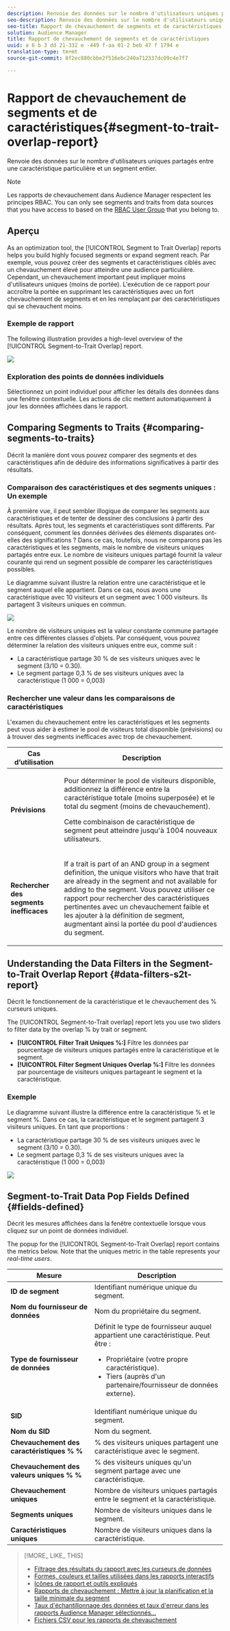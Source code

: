 ```yaml
---
description: Renvoie des données sur le nombre d'utilisateurs uniques partagés entre une caractéristique particulière et un segment entier.
seo-description: Renvoie des données sur le nombre d'utilisateurs uniques partagés entre une caractéristique particulière et un segment entier.
seo-title: Rapport de chevauchement de segments et de caractéristiques
solution: Audience Manager
title: Rapport de chevauchement de segments et de caractéristiques
uuid: a 6 b 3 dd 21-332 e -449 f-aa 01-2 beb 47 f 1794 e
translation-type: tm+mt
source-git-commit: 8f2ec880cbbe2f516ebc240a712337dc09c4e7f7

---
```



# Rapport de chevauchement de segments et de caractéristiques{#segment-to-trait-overlap-report}

Renvoie des données sur le nombre d'utilisateurs uniques partagés entre une caractéristique particulière et un segment entier.

>[!NOTE]
>
>Les rapports de chevauchement dans Audience Manager respectent les principes RBAC. You can only see segments and traits from data sources that you have access to based on the [RBAC User Group](/help/using/features/administration/administration-overview.md) that you belong to.

<!-- 

c_segment_trait_overlap.xml

 -->

## Aperçu

As an optimization tool, the [!UICONTROL Segment to Trait Overlap] reports helps you build highly focused segments or expand segment reach. Par exemple, vous pouvez créer des segments et caractéristiques ciblés avec un chevauchement élevé pour atteindre une audience particulière. Cependant, un chevauchement important peut impliquer moins d'utilisateurs uniques (moins de portée). L'exécution de ce rapport pour accroître la portée en supprimant les caractéristiques avec un fort chevauchement de segments et en les remplaçant par des caractéristiques qui se chevauchent moins.

### Exemple de rapport

The following illustration provides a high-level overview of the [!UICONTROL Segment-to-Trait Overlap] report.

![](assets/segment-to-trait-overlap.png)

### Exploration des points de données individuels

Sélectionnez un point individuel pour afficher les détails des données dans une fenêtre contextuelle. Les actions de clic mettent automatiquement à jour les données affichées dans le rapport.

## Comparing Segments to Traits {#comparing-segments-to-traits}

Décrit la manière dont vous pouvez comparer des segments et des caractéristiques afin de déduire des informations significatives à partir des résultats.

<!-- 

c_compare_s2t.xml

 -->

### Comparaison des caractéristiques et des segments uniques : Un exemple

À première vue, il peut sembler illogique de comparer les segments aux caractéristiques et de tenter de dessiner des conclusions à partir des résultats. Après tout, les segments et caractéristiques sont différents. Par conséquent, comment les données dérivées des éléments disparates ont-elles des significations ? Dans ce cas, toutefois, nous ne comparons pas les caractéristiques et les segments, mais le nombre de visiteurs uniques partagés entre eux. Le nombre de visiteurs uniques partagé fournit la valeur courante qui rend un segment possible de comparer les caractéristiques possibles.

Le diagramme suivant illustre la relation entre une caractéristique et le segment auquel elle appartient. Dans ce cas, nous avons une caractéristique avec 10 visiteurs et un segment avec 1 000 visiteurs. Ils partagent 3 visiteurs uniques en commun.

![](assets/s2t.png)

Le nombre de visiteurs uniques est la valeur constante commune partagée entre ces différentes classes d'objets. Par conséquent, vous pouvez déterminer la relation des visiteurs uniques entre eux, comme suit :

* La caractéristique partage 30 % de ses visiteurs uniques avec le segment (3/10 = 0.30).
* Le segment partage 0,3 % de ses visiteurs uniques avec la caractéristique (1 000 = 0,003)

### Rechercher une valeur dans les comparaisons de caractéristiques

L'examen du chevauchement entre les caractéristiques et les segments peut vous aider à estimer le pool de visiteurs total disponible (prévisions) ou à trouver des segments inefficaces avec trop de chevauchement.

<table id="table_5B211EF95216426299EB20253A5A9C1B"> 
 <thead> 
  <tr> 
   <th colname="col1" class="entry"> Cas d’utilisation </th> 
   <th colname="col2" class="entry"> Description </th> 
  </tr>
 </thead>
 <tbody> 
  <tr> 
   <td colname="col1"><b>Prévisions</b> </td> 
   <td colname="col2"> <p>Pour déterminer le pool de visiteurs disponible, additionnez la différence entre la caractéristique totale (moins superposée) et le total du segment (moins de chevauchement). </p> <p>Cette combinaison de caractéristique de segment peut atteindre jusqu'à 1004 nouveaux utilisateurs. </p> </td> 
  </tr> 
  <tr> 
   <td colname="col1"><b>Rechercher des segments inefficaces</b> </td> 
   <td colname="col2"> <p>If a trait is part of an <span class="wintitle"> AND</span> group in a segment definition, the unique visitors who have that trait are already in the segment and not available for adding to the segment. Vous pouvez utiliser ce rapport pour rechercher des caractéristiques pertinentes avec un chevauchement faible et les ajouter à la définition de segment, augmentant ainsi la portée du pool d'audiences du segment. </p> </td> 
  </tr> 
 </tbody> 
</table>

## Understanding the Data Filters in the Segment-to-Trait Overlap Report {#data-filters-s2t-report}

Décrit le fonctionnement de la caractéristique et le chevauchement des % curseurs uniques.

<!-- 

r_s2t_sliders.xml

 -->

The [!UICONTROL Segment-to-Trait overlap] report lets you use two sliders to filter data by the overlap % by trait or segment.

* **[!UICONTROL Filter Trait Uniques %:]** Filtre les données par pourcentage de visiteurs uniques partagés entre la caractéristique et le segment.
* **[!UICONTROL Filter Segment Uniques Overlap %:]** Filtre les données par pourcentage de visiteurs uniques partageant le segment et la caractéristique.

### Exemple

Le diagramme suivant illustre la différence entre la caractéristique % et le segment %. Dans ce cas, la caractéristique et le segment partagent 3 visiteurs uniques. En tant que proportions :

* La caractéristique partage 30 % de ses visiteurs uniques avec le segment (3/10 = 0.30).
* Le segment partage 0,3 % de ses visiteurs uniques avec la caractéristique (1 000 = 0,003)

![](assets/s2t.png)

## Segment-to-Trait Data Pop Fields Defined {#fields-defined}

Décrit les mesures affichées dans la fenêtre contextuelle lorsque vous cliquez sur un point de données individuel.

<!-- 

r_s2t_data_pop.xml

 -->

The popup for the [!UICONTROL Segment-to-Trait Overlap] report contains the metrics below. Note that the uniques metric in the table represents your *real-time users*.

<table id="table_4AF72754276242FFB11543635B43AD90"> 
 <thead> 
  <tr> 
   <th colname="col1" class="entry"> Mesure </th> 
   <th colname="col2" class="entry"> Description </th> 
  </tr>
 </thead>
 <tbody> 
  <tr> 
   <td colname="col1"><b><span class="wintitle"> ID de segment</span></b> </td> 
   <td colname="col2"> Identifiant numérique unique du segment. </td> 
  </tr> 
  <tr> 
   <td colname="col1"><b><span class="wintitle"> Nom du fournisseur de données</span></b> </td> 
   <td colname="col2"> Nom du propriétaire du segment. </td> 
  </tr> 
  <tr> 
   <td colname="col1"><b><span class="wintitle"> Type de fournisseur de données</span></b> </td> 
   <td colname="col2">Définit le type de fournisseur auquel appartient une caractéristique. Peut être : 
    <ul id="ul_0477C04A33FD4F5D998B98984E6554D3"> 
     <li id="li_50FCA48EDB5843AB8FB6C34ED2C0067D">Propriétaire (votre propre caractéristique). </li> 
     <li id="li_4F6148EDAEFE43FA8D505944E9FE3855">Tiers (auprès d'un partenaire/fournisseur de données externe). </li> 
    </ul> </td> 
  </tr> 
  <tr> 
   <td colname="col1"><b><span class="wintitle"> SID</span></b> </td> 
   <td colname="col2"> Identifiant numérique unique du segment. </td> 
  </tr> 
  <tr> 
   <td colname="col1"><b><span class="wintitle"> Nom du SID</span></b> </td> 
   <td colname="col2"> Nom du segment. </td> 
  </tr> 
  <tr> 
   <td colname="col1"><b><span class="wintitle"> Chevauchement des caractéristiques % %</span></b> </td> 
   <td colname="col2"> % des visiteurs uniques partagent une caractéristique avec le segment. </td> 
  </tr> 
  <tr> 
   <td colname="col1"><b><span class="wintitle"> Chevauchement des valeurs uniques % %</span></b> </td> 
   <td colname="col2"> % des visiteurs uniques qu'un segment partage avec une caractéristique. </td> 
  </tr> 
  <tr> 
   <td colname="col1"><b><span class="wintitle"> Chevauchement uniques</span></b> </td> 
   <td colname="col2"> Nombre de visiteurs uniques partagés entre le segment et la caractéristique. </td> 
  </tr> 
  <tr> 
   <td colname="col1"><b><span class="wintitle"> Segments uniques</span></b> </td> 
   <td colname="col2"> Nombre de visiteurs uniques dans le segment. </td> 
  </tr> 
  <tr> 
   <td colname="col1"><b><span class="wintitle"> Caractéristiques uniques</span></b> </td> 
   <td colname="col2"> Nombre de visiteurs uniques dans la caractéristique. </td> 
  </tr> 
 </tbody> 
</table>

>[!MORE_ LIKE_ THIS]
>
>* [Filtrage des résultats du rapport avec les curseurs de données](../../reporting/dynamic-reports/data-sliders.md)
>* [Formes, couleurs et tailles utilisées dans les rapports interactifs](../../reporting/dynamic-reports/interactive-report-technology.md#shapes-colors-sizes)
>* [Icônes de rapport et outils expliqués](../../reporting/dynamic-reports/interactive-report-technology.md#icons-tools-explained)
>* [Rapports de chevauchement : Mettre à jour la planification et la taille minimale du segment](../../reporting/dynamic-reports/overlap-minimum-segment-size.md)
>* [Taux d'échantillonnage des données et taux d'erreur dans les rapports Audience Manager sélectionnés…](../../reporting/report-sampling.md)
>* [Fichiers CSV pour les rapports de chevauchement](../../reporting/dynamic-reports/overlap-csv-files.md)